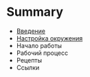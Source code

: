 # Summary

* [Введение](README.md)
* [Настройка окружения](chapter1.md)
* Начало работы
* Рабочий процесс
* Рецепты
* Ссылки

